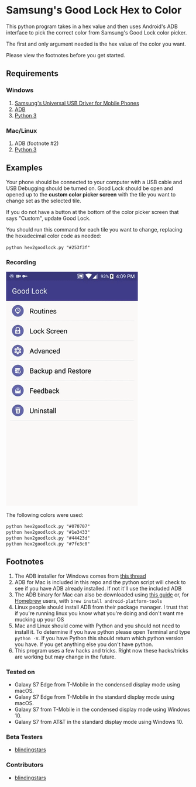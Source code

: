 # Samsung's Good Lock Hex to Color
This python program takes in a hex value and then uses Android's ADB interface to pick the correct color from Samsung's Good Lock color picker.

The first and only argument needed is the hex value of the color you want.

Please view the footnotes before you get started.

## Requirements

### Windows  
1. [Samsung's Universal USB Driver for Mobile Phones](http://downloadcenter.samsung.com/content/DR/201602/20160219075034805/SAMSUNG_USB_Driver_for_Mobile_Phones_v1.5.45.00.exe)  
2. [ADB](https://www.androidfilehost.com/?fid=24521665358595410)
3. [Python 3](https://www.python.org/)

### Mac/Linux
1. ADB (footnote #2)
2. [Python 3](https://www.python.org/)

## Examples
Your phone should be connected to your computer with a USB cable and USB Debugging should be turned on. Good Lock should be open and opened up to the **custom color picker screen** with the tile you want to change set as the selected tile.

If you do not have a button at the bottom of the color picker screen that says "Custom", update Good Lock.

You should run this command for each tile you want to change, replacing the hexadecimal color code as needed:

`python hex2goodlock.py "#253f3f"`

### Recording

![Recording](images/recording.gif)

The following colors were used:

```
python hex2goodlock.py "#070707"
python hex2goodlock.py "#1e3433"
python hex2goodlock.py "#44423d"
python hex2goodlock.py "#7fe3c0"
```

## Footnotes
1. The ADB installer for Windows comes from [this thread](http://forum.xda-developers.com/showthread.php?t=2317790)
2. ADB for Mac is included in this repo and the python script will check to see if you have ADB already installed. If not it'll use the included ADB
3. The ADB binary for Mac can also be downloaded using [this guide](http://forum.xda-developers.com/showthread.php?t=1917237) or, for [Homebrew](http://brew.sh/index.html) users, with `brew install android-platform-tools`
4. Linux people should install ADB from their package manager. I trust that if you're running linux you know what you're doing and don't want me mucking up your OS
5. Mac and Linux should come with Python and you should not need to install it. To determine if you have python please open Terminal and type `python -V`. If you have Python this should return which python version you have. If you get anything else you don't have python.
6. This program uses a few hacks and tricks. Right now these hacks/tricks are working but may change in the future.

### Tested on
* Galaxy S7 Edge from T-Mobile in the condensed display mode using macOS.
* Galaxy S7 Edge from T-Mobile in the standard display mode using macOS.
* Galaxy S7 from T-Mobile in the condensed display mode using Windows 10.
* Galaxy S7 from AT&T in the standard display mode using Windows 10.

### Beta Testers
* [blindingstars](https://github.com/blindingstars)

### Contributors 
* [blindingstars](https://github.com/blindingstars)
